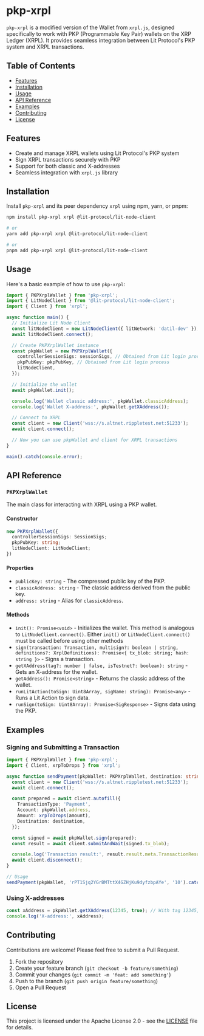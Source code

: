 # pkp-xrpl

`pkp-xrpl` is a modified version of the Wallet from `xrpl.js`, designed specifically to work with PKP (Programmable Key Pair) wallets on the XRP Ledger (XRPL). It provides seamless integration between Lit Protocol's PKP system and XRPL transactions.

## Table of Contents

- [Features](#features)
- [Installation](#installation)
- [Usage](#usage)
- [API Reference](#api-reference)
- [Examples](#examples)
- [Contributing](#contributing)
- [License](#license)

## Features

- Create and manage XRPL wallets using Lit Protocol's PKP system
- Sign XRPL transactions securely with PKP
- Support for both classic and X-addresses
- Seamless integration with `xrpl.js` library

## Installation

Install `pkp-xrpl` and its peer dependency `xrpl` using npm, yarn, or pnpm:

```bash
npm install pkp-xrpl xrpl @lit-protocol/lit-node-client

# or
yarn add pkp-xrpl xrpl @lit-protocol/lit-node-client

# or
pnpm add pkp-xrpl xrpl @lit-protocol/lit-node-client
```

## Usage

Here's a basic example of how to use `pkp-xrpl`:

```typescript
import { PKPXrplWallet } from 'pkp-xrpl';
import { LitNodeClient } from '@lit-protocol/lit-node-client';
import { Client } from 'xrpl';

async function main() {
  // Initialize Lit Node Client
  const litNodeClient = new LitNodeClient({ litNetwork: 'datil-dev' });
  await litNodeClient.connect();

  // Create PKPXrplWallet instance
  const pkpWallet = new PKPXrplWallet({
    controllerSessionSigs: sessionSigs, // Obtained from Lit login process
    pkpPubKey: pkpPubKey, // Obtained from Lit login process
    litNodeClient,
  });

  // Initialize the wallet
  await pkpWallet.init();

  console.log('Wallet classic address:', pkpWallet.classicAddress);
  console.log('Wallet X-address:', pkpWallet.getXAddress());

  // Connect to XRPL
  const client = new Client('wss://s.altnet.rippletest.net:51233');
  await client.connect();

  // Now you can use pkpWallet and client for XRPL transactions
}

main().catch(console.error);
```

## API Reference

### `PKPXrplWallet`

The main class for interacting with XRPL using a PKP wallet.

#### Constructor

```typescript
new PKPXrplWallet({
  controllerSessionSigs: SessionSigs;
  pkpPubKey: string;
  litNodeClient: LitNodeClient;
})
```

#### Properties

- `publicKey: string` - The compressed public key of the PKP.
- `classicAddress: string` - The classic address derived from the public key.
- `address: string` - Alias for `classicAddress`.

#### Methods

- `init(): Promise<void>` - Initializes the wallet. This method is analogous to `LitNodeClient.connect()`. Either `init()` or `LitNodeClient.connect()` must be called before using other methods
- `sign(transaction: Transaction, multisign?: boolean | string, definitions?: XrplDefinitions): Promise<{ tx_blob: string; hash: string }>` - Signs a transaction.
- `getXAddress(tag?: number | false, isTestnet?: boolean): string` - Gets an X-address for the wallet.
- `getAddress(): Promise<string>` - Returns the classic address of the wallet.
- `runLitAction(toSign: Uint8Array, sigName: string): Promise<any>` - Runs a Lit Action to sign data.
- `runSign(toSign: Uint8Array): Promise<SigResponse>` - Signs data using the PKP.

## Examples

### Signing and Submitting a Transaction

```typescript
import { PKPXrplWallet } from 'pkp-xrpl';
import { Client, xrpToDrops } from 'xrpl';

async function sendPayment(pkpWallet: PKPXrplWallet, destination: string, amount: string) {
  const client = new Client('wss://s.altnet.rippletest.net:51233');
  await client.connect();

  const prepared = await client.autofill({
    TransactionType: 'Payment',
    Account: pkpWallet.address,
    Amount: xrpToDrops(amount),
    Destination: destination,
  });

  const signed = await pkpWallet.sign(prepared);
  const result = await client.submitAndWait(signed.tx_blob);

  console.log('Transaction result:', result.result.meta.TransactionResult);
  await client.disconnect();
}

// Usage
sendPayment(pkpWallet, 'rPT1Sjq2YGrBMTttX4GZHjKu9dyfzbpAYe', '10').catch(console.error);
```

### Using X-addresses

```typescript
const xAddress = pkpWallet.getXAddress(12345, true); // With tag 12345, testnet
console.log('X-address:', xAddress);
```

## Contributing

Contributions are welcome! Please feel free to submit a Pull Request.

1. Fork the repository
2. Create your feature branch (`git checkout -b feature/something`)
3. Commit your changes (`git commit -m 'feat: add something'`)
4. Push to the branch (`git push origin feature/something`)
5. Open a Pull Request

## License

This project is licensed under the Apache License 2.0 - see the [LICENSE](LICENSE) file for details.
